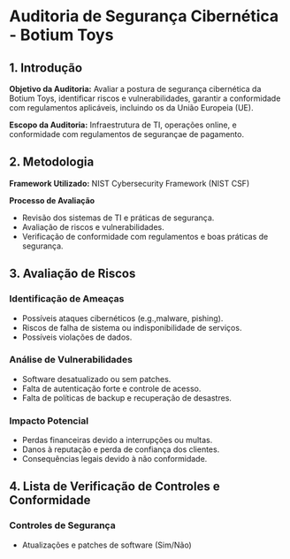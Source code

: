 # Auditoria de Segurança Cibernética - Botium Toys

## 1. Introdução 

**Objetivo da Auditoria:** Avaliar a postura de segurança cibernética da Botium Toys, identificar riscos e vulnerabilidades, garantir a conformidade com regulamentos aplicáveis, incluindo os da União Europeia (UE).

**Escopo da Auditoria:** Infraestrutura de TI, operações online, e conformidade com regulamentos de segurançae de pagamento.

## 2. Metodologia

**Framework Utilizado:** NIST Cybersecurity Framework (NIST CSF)

**Processo de Avaliação**
- Revisão dos sistemas de TI e práticas de segurança.
- Avaliação de riscos e vulnerabilidades.
- Verificação de conformidade com regulamentos e boas práticas de segurança.

## 3. Avaliação de Riscos
### Identificação de Ameaças
 
 * Possíveis ataques cibernéticos (e.g.,malware, pishing).
 * Riscos de falha de sistema ou indisponibilidade de serviços.
 * Possíveis violações de dados. 

 ### Análise de Vulnerabilidades
 - Software desatualizado ou sem patches.
 - Falta de autenticação forte e controle de acesso.
 - Falta de políticas de backup e recuperação de desastres.

### Impacto Potencial
- Perdas financeiras devido a interrupções ou multas.
- Danos à reputação e perda de confiança dos clientes.
- Consequências legais devido à não conformidade.

## 4. Lista de Verificação de Controles e Conformidade
### Controles de Segurança
- Atualizações e patches de software (Sim/Não) 
